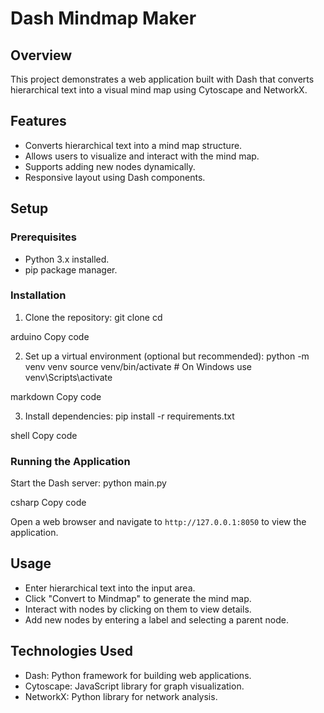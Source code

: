 # Dash Mindmap Maker

## Overview

This project demonstrates a web application built with Dash that converts hierarchical text into a visual mind map using Cytoscape and NetworkX.

## Features

- Converts hierarchical text into a mind map structure.
- Allows users to visualize and interact with the mind map.
- Supports adding new nodes dynamically.
- Responsive layout using Dash components.

## Setup

### Prerequisites

- Python 3.x installed.
- pip package manager.

### Installation

1. Clone the repository:
git clone <repository-url>
cd <repository-directory>

arduino
Copy code

2. Set up a virtual environment (optional but recommended):
python -m venv venv
source venv/bin/activate # On Windows use venv\Scripts\activate

markdown
Copy code

3. Install dependencies:
pip install -r requirements.txt

shell
Copy code

### Running the Application

Start the Dash server:
python main.py

csharp
Copy code

Open a web browser and navigate to `http://127.0.0.1:8050` to view the application.

## Usage

- Enter hierarchical text into the input area.
- Click "Convert to Mindmap" to generate the mind map.
- Interact with nodes by clicking on them to view details.
- Add new nodes by entering a label and selecting a parent node.

## Technologies Used

- Dash: Python framework for building web applications.
- Cytoscape: JavaScript library for graph visualization.
- NetworkX: Python library for network analysis.
